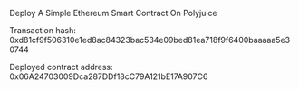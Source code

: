 Deploy A Simple Ethereum Smart Contract On Polyjuice


Transaction hash: 0xd81cf9f506310e1ed8ac84323bac534e09bed81ea718f9f6400baaaaa5e30744

Deployed contract address: 0x06A24703009Dca287DDf18cC79A121bE17A907C6

